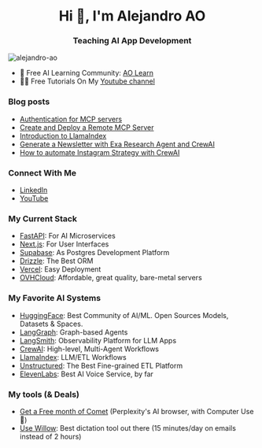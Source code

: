 <h1 align="center">Hi 👋, I'm Alejandro AO</h1>
<h3 align="center">Teaching AI App Development</h3>

<p align="left"> <img src="https://komarev.com/ghpvc/?username=alejandro-ao&label=Profile%20views&color=0e75b6&style=flat" alt="alejandro-ao" /> </p>

- 🚀 Free AI Learning Community: [AO Learn](https://learn.alejandro-ao.com/)
- 👨‍💻 Free Tutorials On My [Youtube channel](https://www.youtube.com/@alejandro_ao)

### Blog posts
<!-- BLOG-POST-LIST:START -->
- [Authentication for MCP servers](https://aibootcamp.dev/blog/mcp-auth)
- [Create and Deploy a Remote MCP Server](https://aibootcamp.dev/blog/remote-mcp-servers)
- [Introduction to LlamaIndex](https://aibootcamp.dev/blog/intro-to-llamaindex)
- [Generate a Newsletter with Exa Research Agent and CrewAI](https://aibootcamp.dev/blog/newsletter-gen-with-exa-crewai)
- [How to automate Instagram Strategy with CrewAI](https://aibootcamp.dev/blog/automate-instagram-crewai)
<!-- BLOG-POST-LIST:END -->

### Connect With Me
- [LinkedIn](https://www.linkedin.com/in/alejandro-ao/)
- [YouTube](https://www.youtube.com/@alejandro_ao)

### My Current Stack
- [FastAPI](https://fastapi.tiangolo.com/): For AI Microservices
- [Next.js](https://nextjs.org/): For User Interfaces
- [Supabase](https://supabase.com/): As Postgres Development Platform
- [Drizzle](https://orm.drizzle.team/): The Best ORM
- [Vercel](https://vercel.com/): Easy Deployment
- [OVHCloud](https://www.ovhcloud.com/): Affordable, great quality, bare-metal servers

### My Favorite AI Systems
- [HuggingFace](http://huggingface.co/): Best Community of AI/ML. Open Sources Models, Datasets & Spaces.
- [LangGraph](https://www.langchain.com/langgraph): Graph-based Agents
- [LangSmith](https://www.langchain.com/langsmith): Observability Platform for LLM Apps
- [CrewAI](https://www.crewai.com/): High-level, Multi-Agent Workflows
- [LlamaIndex](http://llamaindex.ai/): LLM/ETL Workflows
- [Unstructured](https://unstructured.io/): The Best Fine-grained ETL Platform
- [ElevenLabs](https://elevenlabs.io/): Best AI Voice Service, by far

### My tools (& Deals)
- [Get a Free month of Comet](https://pplx.ai/aavila070735078) (Perplexity's AI browser, with Computer Use 🤯)
- [Use Willow](https://willowvoice.com/?ref=AAO40): Best dictation tool out there (15 minutes/day on emails instead of 2 hours)
